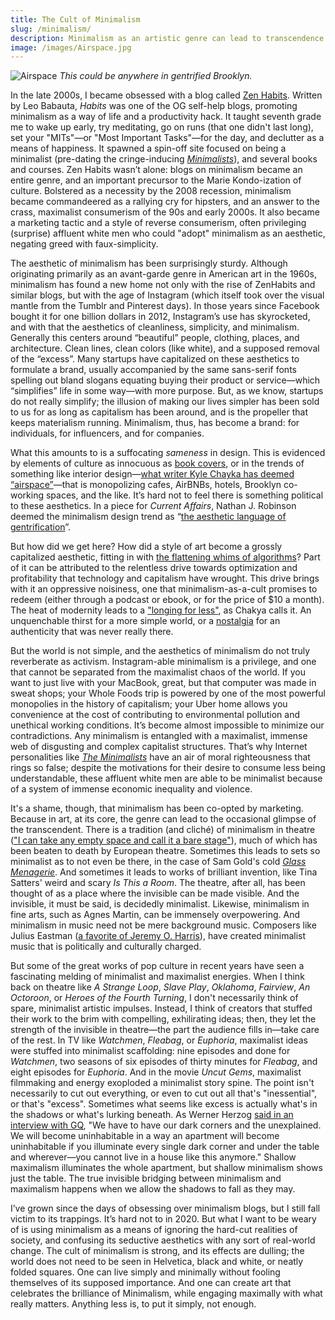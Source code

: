 ```yaml
---
title: The Cult of Minimalism
slug: /minimalism/
description: Minimalism as an artistic genre can lead to transcendence. But its rise as an aesthetic language is more troubling.
image: /images/Airspace.jpg
---
```


![Airspace](/images/Airspace.jpg)
_This could be anywhere in gentrified Brooklyn._

In the late 2000s, I became obsessed with a blog called [Zen Habits](https://zenhabits.net/). Written by Leo Babauta, _Habits_ was one of the OG self-help blogs, promoting minimalism as a way of life and a productivity hack. It taught seventh grade me to wake up early, try meditating, go on runs (that one didn't last long), set your "MITs"—or "Most Important Tasks"—for the day, and declutter as a means of happiness. It spawned a spin-off site focused on being a minimalist (pre-dating the cringe-inducing [_Minimalists_](https://www.theminimalists.com)), and several books and courses. Zen Habits wasn’t alone: blogs on minimalism became an entire genre, and an important precursor to the Marie Kondo-ization of culture. Bolstered as a necessity by the 2008 recession, minimalism became commandeered as a rallying cry for hipsters, and an answer to the crass, maximalist consumerism of the 90s and early 2000s. It also became a marketing tactic and a style of reverse consumerism, often privileging (surprise) affluent white men who could "adopt" minimalism as an aesthetic, negating greed with faux-simplicity.

The aesthetic of minimalism has been surprisingly sturdy. Although originating primarily as an avant-garde genre in American art in the 1960s, minimalism has found a new home not only with the rise of ZenHabits and similar blogs, but with the age of Instagram (which itself took over the visual mantle from the Tumblr and Pinterest days). In those years since Facebook bought it for one billion dollars in 2012, Instagram’s use has skyrocketed, and with that the aesthetics of cleanliness, simplicity, and minimalism. Generally this centers around “beautiful” people, clothing, places, and architecture. Clean lines, clean colors (like white), and a supposed removal of the “excess”. Many startups have capitalized on these aesthetics to formulate a brand, usually accompanied by the same sans-serif fonts spelling out bland slogans equating buying their product or service—which “simplifies” life in some way—with more purpose. But, as we know, startups do not really simplify; the illusion of making our lives simpler has been sold to us for as long as capitalism has been around, and is the propeller that keeps materialism running. Minimalism, thus, has become a brand: for individuals, for influencers, and for companies.

What this amounts to is a suffocating _sameness_ in design. This is evidenced by elements of culture as innocuous as [book covers](https://twitter.com/internetkendra/status/1215126916249767936), or in the trends of something like interior design—[what writer Kyle Chayka has deemed “airspace”](https://www.theverge.com/2016/8/3/12325104/airbnb-aesthetic-global-minimalism-startup-gentrification)—that is monopolizing cafes, AirBNBs, hotels, Brooklyn co-working spaces, and the like. It’s hard not to feel there is something political to these aesthetics. In a piece for _Current Affairs_, Nathan J. Robinson deemed the minimalism design trend as “[the aesthetic language of gentrification](https://www.currentaffairs.org/2019/02/death-to-minimalism)”.

But how did we get here? How did a style of art become a grossly capitalized aesthetic, fitting in with [the flattening whims of algorithms](https://guscuddy.substack.com/p/the-curtain-10819-?r=iq1l&utm_campaign=post&utm_medium=web&utm_source=copy)? Part of it can be attributed to the relentless drive towards optimization and profitability that technology and capitalism have wrought. This drive brings with it an oppressive noisiness, one that minimalism-as-a-cult promises to redeem (either through a podcast or ebook, or for the price of $10 a month). The heat of modernity leads to a ["longing for less"](http://www.theguardian.com/lifeandstyle/2020/jan/03/empty-promises-marie-kondo-craze-for-minimalism), as Chakya calls it. An unquenchable thirst for a more simple world, or a [nostalgia](https://guscuddy.substack.com/p/the-curtain-31-nostalgia-is-toxic) for an authenticity that was never really there.

But the world is not simple, and the aesthetics of minimalism do not truly reverberate as activism. Instagram-able minimalism is a privilege, and one that cannot be separated from the maximalist chaos of the world. If you want to just live with your MacBook, great, but that computer was made in sweat shops; your Whole Foods trip is powered by one of the most powerful monopolies in the history of capitalism; your Uber home allows you convenience at the cost of contributing to environmental pollution and unethical working conditions. It’s become almost impossible to minimize our contradictions. Any minimalism is entangled with a maximalist, immense web of disgusting and complex capitalist structures. That’s why Internet personalities like _[The Minimalists](https://www.theminimalists.com)_ have an air of moral righteousness that rings so false; despite the motivations for their desire to consume less being understandable, these affluent white men are able to be minimalist because of a system of immense economic inequality and violence.

It's a shame, though, that minimalism has been co-opted by marketing. Because in art, at its core, the genre can lead to the occasional glimpse of the transcendent. There is a tradition (and cliché) of minimalism in theatre (["I can take any empty space and call it a bare stage"](https://en.wikipedia.org/wiki/The_Empty_Space)), much of which has been beaten to death by European theatre. Sometimes this leads to sets so minimalist as to not even be there, in the case of Sam Gold's cold [_Glass Menagerie_](https://www.nytimes.com/2017/03/09/theater/the-glass-menagerie-review.html). And sometimes it leads to works of brilliant invention, like Tina Satters' weird and scary _Is This a Room_. The theatre, after all, has been thought of as a place where the invisible can be made visible. And the invisible, it must be said, is decidedly minimalist. Likewise, minimalism in fine arts, such as Agnes Martin, can be immensely overpowering. And minimalism in music need not be mere background music. Composers like Julius Eastman ([a favorite of Jeremy O. Harris](https://pitchfork.com/thepitch/what-slave-play-writer-jeremy-o-harris-is-listening-to-right-now/)), have created minimalist music that is politically and culturally charged.

But some of the great works of pop culture in recent years have seen a fascinating melding of minimalist and maximalist energies. When I think back on theatre like _A Strange Loop_, _Slave Play_, _Oklahoma_, _Fairview_, _An Octoroon_, or _Heroes of the Fourth Turning_, I don't necessarily think of spare, minimalist artistic impulses. Instead, I think of creators that stuffed their work to the brim with compelling, exhilirating ideas; then, they let the strength of the invisible in theatre—the part the audience fills in—take care of the rest. In TV like _Watchmen_, _Fleabag_, or _Euphoria_, maximalist ideas were stuffed into minimalist scaffolding: nine episodes and done for _Watchmen_, two seasons of six episodes of thirty minutes for _Fleabag_, and eight episodes for _Euphoria_. And in the movie _Uncut Gems_, maximalist filmmaking and energy exoploded a minimalist story spine. The point isn't necessarily to cut out everything, or even to cut out all that's "inessential", or that's "excess". Sometimes what seems like excess is actually what's in the shadows or what's lurking beneath. As Werner Herzog [said in an interview with GQ](https://www.gq.com/story/werner-herzog-profile-cave-of-forgotten-dreams), "We have to have our dark corners and the unexplained. We will become uninhabitable in a way an apartment will become uninhabitable if you illuminate every single dark corner and under the table and wherever—you cannot live in a house like this anymore." Shallow maximalism illuminates the whole apartment, but shallow minimalism shows just the table. The true invisible bridging between minimalism and maximalism happens when we allow the shadows to fall as they may.

I’ve grown since the days of obsessing over minimalism blogs, but I still fall victim to its trappings. It’s hard not to in 2020. But what I want to be weary of is using minimalism as a means of ignoring the hard-cut realities of society, and confusing its seductive aesthetics with any sort of real-world change. The cult of minimalism is strong, and its effects are dulling; the world does not need to be seen in Helvetica, black and white, or neatly folded squares. One can live simply and minimally without fooling themselves of its supposed importance. And one can create art that celebrates the brilliance of Minimalism, while engaging maximally with what really matters. Anything less is, to put it simply, not enough.
